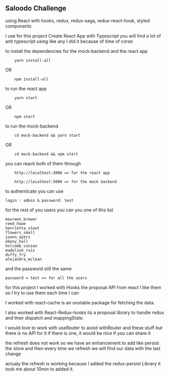 ## Saloodo Challenge

using React with hooks, redux, redux-saga, redux-react-hook, styled components


I use for this project Create React App with Typescript you will find a lot of anti typescript using like any I did it because of time of corse


to install the dependencies for the mock-backend and the react app

        
        yarn install-all
        
OR

        npm install-all
        
to run the react app 

        yarn start
        
OR

        npm start
        

to run the mock-backend 


        cd mock-backend && yarn start
        
OR

        cd mock-backend && npm start
        
you can reach both of them through 

        http://localhost:3000 => for the react app
        
        http://localhost:5000 => for the mock backend
        
to authenticate you can use 

    login : admin & password: test

for the rest of you users you can you one of this list

    maureen_brewer
    reed_howe
    henrietta_stout
    flowers_small
    joann_ayers
    ebony_hall
    holcomb_vinson
    madeline_ruiz
    duffy_fry
    alejandra_mclean
    
and the password still the same

    password = test => for all the users
        
for this project I worked with Hooks the proposal API from react I like them so I try to use them each time I can

I worked with react-cache is an unstable package for fetching the data.

I also worked with React-Redux-hooks its a proposal library to handle redux and their dispatch and mappingState.

I would love to work with useRouter to avoid withRouter and these stuff but there is no API for it if there is one, it would be nice if you can share it
 
the refresh does not work so we have an enhancement to add like persist the store and then every time we refresh we will find our data with the last change 

actualy the refresh is working because I added the redux-persist Library it took me about 10min to added it.

